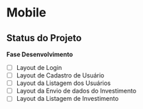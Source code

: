 # **Mobile**

## Status do Projeto

**Fase Desenvolvimento**

- [ ] Layout de Login
- [ ] Layout de Cadastro de Usuário
- [ ] Layout da Listagem dos Usuários
- [ ] Layout da Envio de dados do Investimento
- [ ] Layout da Listagem de Investimento
